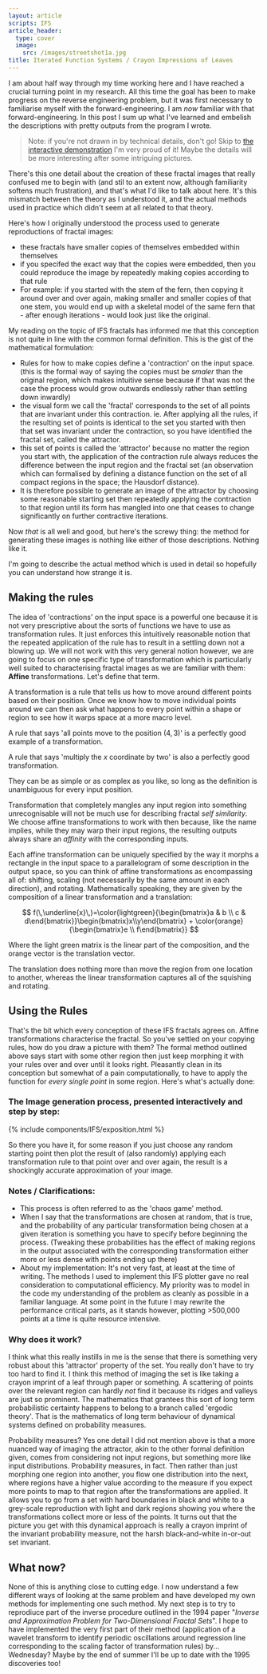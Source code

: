 ```yaml
---
layout: article
scripts: IFS
article_header:
  type: cover
  image:
    src: /images/streetshot1a.jpg
title: Iterated Function Systems / Crayon Impressions of Leaves
---
```


I am about half way through my time working here and I have reached a crucial turning point in my research. All this time the goal has been to make progress on the reverse engineering problem, but it was first necessary to familiarise myself with the forward-engineering. I am _now_ familiar with that forward-engineering. In this post I sum up what I've learned and embelish the descriptions with pretty outputs from the program I wrote.

<!-- more -->
> Note: if you're not drawn in by technical details, don't go! Skip to [the interactive demonstration](#the-image-generation-process-presented-interactively-and-step-by-step) I'm very proud of it! Maybe the details will be more interesting after some intriguing pictures.

There's this one detail about the creation of these fractal images that really confused me to begin with (and stil to an extent now, although familiarity softens much frustration), and that's what I'd like to talk about here. It's this mismatch between the theory as I understood it, and the actual methods used in practice which didn't seem at all related to that theory.

Here's how I originally understood the process used to generate reproductions of fractal images:
- these fractals have smaller copies of themselves embedded within themselves
- if you specifed the exact way that the copies were embedded, then you could reproduce the image by repeatedly making copies according to that rule
- For example: if you started with the stem of the fern, then copying it around over and over again, making smaller and smaller copies of that one stem, you would end up with a skeletal model of the same fern that - after enough iterations - would look just like the original.

My reading on the topic of IFS fractals has informed me that this conception is not quite in line with the common formal definition. This is the gist of the mathematical formulation:
- Rules for how to make copies define a 'contraction' on the input space. (this is the formal way of saying the copies must be _smaler_ than the original region, which makes intuitive sense because if that was not the case the process would grow outwards endlessly rather than settling down inwardly)
- the visual form we call the 'fractal' corresponds to the set of all points that are invariant under this contraction. ie. After applying all the rules, if the resulting set of points is identical to the set you started with then that set was invariant under the contraction, so you have identified the fractal set, called the attractor.
- this set of points is called the 'attractor' because no matter the region you start with, the application of the contraction rule always reduces the difference between the input region and the fractal set (an observation which can formalised by defining a distance function on the set of all compact regions in the space; the Hausdorf distance).
- It is therefore possible to generate an image of the attractor by choosing some reasonable starting set then repeatedly applying the contraction to that region until its form has mangled into one that ceases to change significantly on further contractive iterations.

Now _that_ is all well and good, but here's the screwy thing: the method for generating these images is nothing like either of those descriptions. Nothing like it.

I'm going to describe the actual method which is used in detail so hopefully you can understand how strange it is.

## Making the rules
The idea of 'contractions' on the input space is a powerful one because it is not very prescriptive about the sorts of functions we have to use as transformation rules. It just enforces this intuitively reasonable notion that the repeated application of the rule has to result in a settling down not a blowing up. We will not work with this very general notion however, we are going to focus on one specific type of transformation which is particularly well suited to characterising fractal images as we are familiar with them: **Affine** transformations. Let's define that term.

A transformation is a rule that tells us how to move around different points based on their position. Once we know how to move individual points around we can then ask what happens to every point within a shape or region to see how it warps space at a more macro level.

A rule that says 'all points move to the position $(4,3)$' is a perfectly good example of a transformation.

A rule that says 'multiply the $x$ coordinate by two' is also a perfectly good transformation.

They can be as simple or as complex as you like, so long as the definition is unambiguous for every input position.

Transformation that completely mangles any input region into something unrecognisable will not be much use for describing fractal _self similarity_. We choose affine transformations to work with then because, like the name implies, while they may warp their input regions, the resulting outputs always share an _affinity_ with the corresponding inputs.

Each affine transformation can be uniquely specified by the way it morphs a rectangle in the input space to a parallelogram of some description in the output space, so you can think of affine transformations as encompassing all of: shifting, scaling (not necessarily by the same amount in each direction), and rotating. Mathematically speaking, they are given by the composition of a linear transformation and a translation:


<!-- TODO: it would be cool to add a little interactive thing that lets you select input region and output region and see how the resulting affine transformation maps points/regions/looks as represented with a matrix and translation vector -->

$$
f(\,\underline{x}\,)=\color{lightgreen}{\begin{bmatrix}a & b \\ c & d\end{bmatrix}}\begin{bmatrix}x\\y\end{bmatrix} + \color{orange}{\begin{bmatrix}e \\ f\end{bmatrix}}
$$

Where the light green matrix is the linear part of the composition, and the orange vector is the translation vector.

The translation does nothing more than move the region from one location to another, whereas the linear transformation captures all of the squishing and rotating.

## Using the Rules
That's the bit which every conception of these IFS fractals agrees on. Affine transformations characterise the fractal. So you've settled on your copying rules, how do you draw a picture with them? The formal method outlined above says start with some other region then just keep morphing it with your rules over and over until it looks right. Pleasantly clean in its conception but somewhat of a pain computationally, to have to apply the function for _every single point_ in some region. Here's what's actually done:

### The Image generation process, presented interactively and step by step:

{% include components/IFS/exposition.html %}

So there you have it, for some reason if you just choose any random starting point then plot the result of (also randomly) applying each transformation rule to that point over and over again, the result is a shockingly accurate approximation of your image.

### Notes / Clarifications:
- This process is often referred to as the 'chaos game' method.
- When I say that the transformations are chosen at random, that is true, and the probability of any particular transformation being chosen at a given iteration is something you have to specify before beginning the process. (Tweaking these probabilities has the effect of making regions in the output associated with the corresponding transformation either more or less dense with points ending up there)
- About my implementation: It's not very fast, at least at the time of writing. The methods I used to implement this IFS plotter gave no real consideration to computational efficiency. My priority was to model in the code my understanding of the problem as cleanly as possible in a familiar language. At some point in the future I may rewrite the performance critical parts, as it stands however, plotting >500,000 points at a time is quite resource intensive.


### Why does it work?
I think what this really instills in me is the sense that there is something very robust about this 'attractor' property of the set. You really don't have to try too hard to find it. I think this method of imaging the set is like taking a crayon imprint of a leaf through paper or something. A scattering of points over the relevant region can hardly _not_ find it because its ridges and valleys are just so prominent. The mathematics that grantees this sort of long term probabilistic certainty happens to belong to a branch called 'ergodic theory'. That is the mathematics of long term behaviour of dynamical systems defined on probability measures. 

Probability measures? Yes one detail I did not mention above is that a more nuanced way of imaging the attractor, akin to the other formal definition given, comes from considering not input regions, but something more like input distributions. Probability measures, in fact. Then rather than just morphing one region into another, you flow one distribution into the next, where regions have a higher value according to the measure if you expect more points to map to that region after the transformations are applied. It allows you to go from a set with hard boundaries in black and white to a grey-scale reproduction with light and dark regions showing you where the transformations collect more or less of the points. It turns out that the picture you get with this dynamical approach is really a crayon imprint of the invariant probability measure, not the harsh black-and-white in-or-out set invariant.

## What now?

None of this is anything close to cutting edge. I now understand a few different ways of looking at the same problem and have developed my own methods for implementing one such method. My next step is to try to reprodiuce part of the inverse procedure outlined in the 1994 paper "_Inverse and Approximation Problem for Two-Dimensional Fractal Sets_". I hope to have implemented the very first part of their method (application of a wavelet transform to identify periodic oscillations around regression line corresponding to the scaling factor of transformation rules) by... Wednesday? Maybe by the end of summer I'll be up to date with the 1995 discoveries too!
